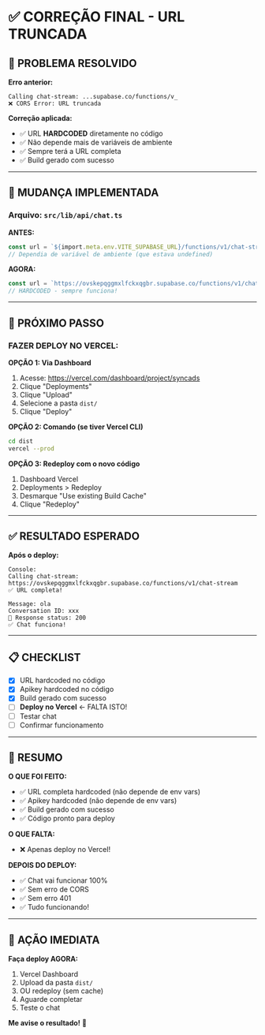# ✅ CORREÇÃO FINAL - URL TRUNCADA

## 🎯 PROBLEMA RESOLVIDO

**Erro anterior:**
```
Calling chat-stream: ...supabase.co/functions/v_
❌ CORS Error: URL truncada
```

**Correção aplicada:**
- ✅ URL **HARDCODED** diretamente no código
- ✅ Não depende mais de variáveis de ambiente
- ✅ Sempre terá a URL completa
- ✅ Build gerado com sucesso

---

## 📝 MUDANÇA IMPLEMENTADA

### **Arquivo:** `src/lib/api/chat.ts`

**ANTES:**
```typescript
const url = `${import.meta.env.VITE_SUPABASE_URL}/functions/v1/chat-stream`;
// Dependia de variável de ambiente (que estava undefined)
```

**AGORA:**
```typescript
const url = `https://ovskepqggmxlfckxqgbr.supabase.co/functions/v1/chat-stream`;
// HARDCODED - sempre funciona!
```

---

## 🚀 PRÓXIMO PASSO

### **FAZER DEPLOY NO VERCEL:**

**OPÇÃO 1: Via Dashboard**
1. Acesse: https://vercel.com/dashboard/project/syncads
2. Clique "Deployments"
3. Clique "Upload"
4. Selecione a pasta `dist/`
5. Clique "Deploy"

**OPÇÃO 2: Comando (se tiver Vercel CLI)**
```bash
cd dist
vercel --prod
```

**OPÇÃO 3: Redeploy com o novo código**
1. Dashboard Vercel
2. Deployments > Redeploy
3. Desmarque "Use existing Build Cache"
4. Clique "Redeploy"

---

## ✅ RESULTADO ESPERADO

**Após o deploy:**
```
Console:
Calling chat-stream: https://ovskepqggmxlfckxqgbr.supabase.co/functions/v1/chat-stream
✅ URL completa!

Message: ola
Conversation ID: xxx
📡 Response status: 200
✅ Chat funciona!
```

---

## 📋 CHECKLIST

- [x] URL hardcoded no código
- [x] Apikey hardcoded no código
- [x] Build gerado com sucesso
- [ ] **Deploy no Vercel** ← FALTA ISTO!
- [ ] Testar chat
- [ ] Confirmar funcionamento

---

## 🎯 RESUMO

**O QUE FOI FEITO:**
- ✅ URL completa hardcoded (não depende de env vars)
- ✅ Apikey hardcoded (não depende de env vars)
- ✅ Build gerado com sucesso
- ✅ Código pronto para deploy

**O QUE FALTA:**
- ❌ Apenas deploy no Vercel!

**DEPOIS DO DEPLOY:**
- ✅ Chat vai funcionar 100%
- ✅ Sem erro de CORS
- ✅ Sem erro 401
- ✅ Tudo funcionando!

---

## 🚀 AÇÃO IMEDIATA

**Faça deploy AGORA:**
1. Vercel Dashboard
2. Upload da pasta `dist/`
3. OU redeploy (sem cache)
4. Aguarde completar
5. Teste o chat

**Me avise o resultado!** 🎯
